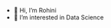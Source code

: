 - 👋 Hi, I’m Rohini
- 👀 I’m interested in Data Science


<!---
zero-mile-girl/zero-mile-girl is a ✨ special ✨ repository because its `README.md` (this file) appears on your GitHub profile.
You can click the Preview link to take a look at your changes.
--->
